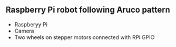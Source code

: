 ## Raspberry Pi robot following Aruco pattern
- Raspberyy Pi
- Camera
- Two wheels on stepper motors connected with RPi GPIO
